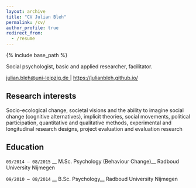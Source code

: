 ```yaml
---
layout: archive
title: "CV Julian Bleh"
permalink: /cv/
author_profile: true
redirect_from:
  - /resume
---
```


{% include base_path %}

Social psychologist, basic and applied researcher, facilitator.

<div id="webaddress">
<a href="julian.bleh@uni-leipzig.de"> julian.bleh@uni-leipzig.de </a>
| <a href="https://julianbleh.github.io/ "> https://julianbleh.github.io/</a>
</div>


## Research interests

Socio-ecological change, societal visions and the ability to imagine social change (cognitive alternatives), implicit theories, social movements, political participation, quantitative and qualitative methods, experimental and longitudinal research designs, project evaluation and evaluation research


## Education

`09/2014 – 08/2015`
__ M.Sc. Psychology (Behaviour Change)__
Radboud University Nijmegen

`09/2010 – 08/2014`
__ B.Sc. Psychology__
Radboud University Nijmegen

